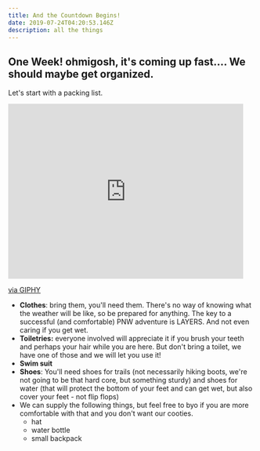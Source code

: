 ```yaml
---
title: And the Countdown Begins!
date: 2019-07-24T04:20:53.146Z
description: all the things
---
```

## One Week! ohmigosh, it's coming up fast.... We should maybe get organized.

Let's start with a packing list.

<iframe src="https://giphy.com/embed/HyUtD3Dx0VQk0" width="480" height="357" frameBorder="0" class="giphy-embed" allowFullScreen></iframe><p><a href="https://giphy.com/gifs/dance-batman-happy-international-day-HyUtD3Dx0VQk0">via GIPHY</a></p>

* **Clothes**: bring them, you'll need them. There's no way of knowing what the weather will be like, so be prepared for anything.  The key to a successful (and comfortable) PNW adventure is LAYERS. And not even caring if you get wet. 
* **Toiletries:** everyone involved will appreciate it if you brush your teeth and perhaps your hair while you are here. But don't bring a toilet, we have one of those and we will let you use it!
* **Swim suit**
* **Shoes**: You'll need shoes for trails (not necessarily hiking boots, we're not going to be that hard core, but something sturdy) and shoes for water (that will protect the bottom of your feet and can get wet, but also cover your feet - not flip flops)
* We can supply the following things, but feel free to byo if you are more comfortable with that and you don't want our cooties.
  * hat
  * water bottle
  * small backpack

